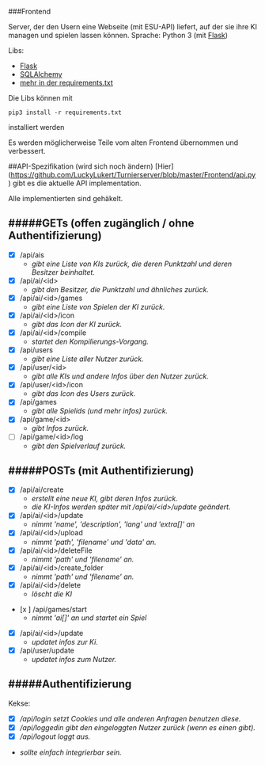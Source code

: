 ###Frontend

Server, der den Usern eine Webseite (mit ESU-API) liefert, auf der sie ihre KI managen und spielen lassen können.
Sprache: Python 3 (mit [Flask](http://flask.pocoo.org))

Libs:
- [Flask](http://flask.pocoo.org)
- [SQLAlchemy](http://www.sqlalchemy.org)
- [mehr in der requirements.txt](https://github.com/LuckyLukert/Turnierserver/blob/master/Frontend/requirements.txt)


Die Libs können mit

    pip3 install -r requirements.txt

installiert werden

Es werden möglicherweise Teile vom alten Frontend übernommen und verbessert.


##API-Spezifikation (wird sich noch ändern)
[Hier] (https://github.com/LuckyLukert/Turnierserver/blob/master/Frontend/api.py) gibt es die aktuelle API implementation.

Alle implementierten sind gehäkelt.

#####GETs (offen zugänglich / ohne Authentifizierung)
-------------
- [x] /api/ais
  * *gibt eine Liste von KIs zurück, die deren Punktzahl und deren Besitzer beinhaltet.*
- [x] /api/ai/\<id\>
  * *gibt den Besitzer, die Punktzahl und ähnliches zurück.*
- [x] /api/ai/\<id\>/games
  * *gibt eine Liste von Spielen der KI zurück.*
- [x] /api/ai/\<id\>/icon
  * *gibt das Icon der KI zurück.*
- [x] /api/ai/\<id\>/compile
  * *startet den Kompilierungs-Vorgang.*
- [x] /api/users
  * *gibt eine Liste aller Nutzer zurück.*
- [x] /api/user/\<id\>
  * *gibt alle KIs und andere Infos über den Nutzer zurück.*
- [x] /api/user/\<id\>/icon
  * *gibt das Icon des Users zurück.*
- [x] /api/games
  * *gibt alle Spielids (und mehr infos) zurück.*
- [x] /api/game/\<id\>
  * *gibt Infos zurück.*
- [ ] /api/game/\<id\>/log
  * *gibt den Spielverlauf zurück.*

#####POSTs (mit Authentifizierung)
--------------
- [x] /api/ai/create
  * *erstellt eine neue KI, gibt deren Infos zurück.*
  * *die KI-Infos werden später mit /api/ai/\<id\>/update geändert.*
- [x] /api/ai/\<id\>/update
  * *nimmt 'name', 'description', 'lang' und 'extra[]' an*
- [x] /api/ai/\<id\>/upload
  * *nimmt 'path', 'filename' und 'data' an.*
- [x] /api/ai/\<id\>/deleteFile
  * *nimmt 'path' und 'filename' an.*
- [x] /api/ai/\<id\>/create_folder
  * *nimmt 'path' und 'filename' an.*
- [x] /api/ai/\<id\>/delete
  * *löscht die KI*
- [x ] /api/games/start
  * *nimmt 'ai[]' an und startet ein Spiel*

- [x] /api/ai/\<id\>/update
  * *updatet infos zur Ki.*
- [x] /api/user/update
  * *updatet infos zum Nutzer.*


#####Authentifizierung
--------------
Kekse:
  * [x] */api/login setzt Cookies und alle anderen Anfragen benutzen diese.*
  * [x] */api/loggedin gibt den eingeloggten Nutzer zurück (wenn es einen gibt).*
  * [x] */api/logout loggt aus.*
  * *sollte einfach integrierbar sein.*

